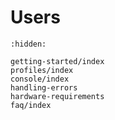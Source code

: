 # Users


```{toctree}
:hidden:

getting-started/index
profiles/index
console/index
handling-errors
hardware-requirements
faq/index

```
